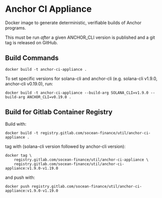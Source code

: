 # Anchor CI Appliance

Docker image to generate deterministic, verifiable builds of Anchor programs.

This must be run *after* a given ANCHOR_CLI version is published and a git tag
is released on GitHub.

## Build Commands

```
docker build -t anchor-ci-appliance .
```

To set specific versions for solana-cli and anchor-cli (e.g. solana-cli v1.9.0, anchor-cli v0.19.0), run:

```
docker build -t anchor-ci-appliance --build-arg SOLANA_CLI=v1.9.0 --build-arg ANCHOR_CLI=v0.19.0 .
```

## Build for Gitlab Container Registry

Build with:

```
docker build -t registry.gitlab.com/socean-finance/util/anchor-ci-appliance .
```

tag with (solana-cli version followed by anchor-cli version):

```
docker tag \
    registry.gitlab.com/socean-finance/util/anchor-ci-appliance \
    registry.gitlab.com/socean-finance/util/anchor-ci-appliance:v1.9.0-v1.19.0
```


and push with:

```
docker push registry.gitlab.com/socean-finance/util/anchor-ci-appliance:v1.9.0-v1.19.0
```
